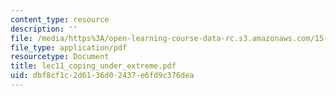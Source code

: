```yaml
---
content_type: resource
description: ''
file: /media/https%3A/open-learning-course-data-rc.s3.amazonaws.com/15-667-negotiation-and-conflict-management-spring-2001/dbf8cf1c2d6136d02437e6fd9c376dea_lec11_coping_under_extreme.pdf
file_type: application/pdf
resourcetype: Document
title: lec11_coping_under_extreme.pdf
uid: dbf8cf1c-2d61-36d0-2437-e6fd9c376dea
---
```

